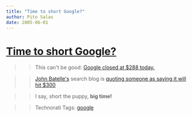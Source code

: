 ```yaml
---
title: "Time to short Google?"
author: Pito Salas
date: 2005-06-01
---
```

# [Time to short Google?](None)



>>

>> This can't be good: [Google closed at $288 today.
](<http://finance.yahoo.com/q?d=t&s=GOOG>)

>>

>> [John Batelle's](<http://journalism.berkeley.edu/faculty/battelle/>) search
blog is [quoting someone as saying it will hit
$300](<http://battellemedia.com/archives/001583.php>)

>>

>> I say, short the puppy, **big time!**

>>

>> Technorati Tags: [google](<http://technorati.com/tag/google>)


